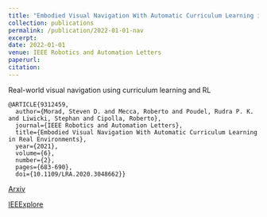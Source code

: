 ```yaml
---
title: "Embodied Visual Navigation With Automatic Curriculum Learning in Real Environments"
collection: publications
permalink: /publication/2022-01-01-nav
excerpt: 
date: 2022-01-01
venue: IEEE Robotics and Automation Letters
paperurl: 
citation: 
---
```


Real-world visual navigation using curriculum learning and RL

```
@ARTICLE{9312459,
  author={Morad, Steven D. and Mecca, Roberto and Poudel, Rudra P. K. and Liwicki, Stephan and Cipolla, Roberto},
  journal={IEEE Robotics and Automation Letters}, 
  title={Embodied Visual Navigation With Automatic Curriculum Learning in Real Environments}, 
  year={2021},
  volume={6},
  number={2},
  pages={683-690},
  doi={10.1109/LRA.2020.3048662}}
```

[Arxiv](https://arxiv.org/abs/2009.05429)

[IEEExplore](https://ieeexplore.ieee.org/abstract/document/9312459)
